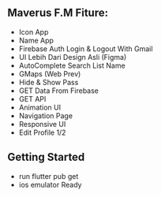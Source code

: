 ## Maverus F.M Fiture:

- Icon App
- Name App 
- Firebase Auth Login & Logout With Gmail
- UI Lebih Dari Design Asli (Figma)
- AutoComplete Search List Name
- GMaps (Web Prev)
- Hide & Show Pass
- GET Data From Firebase
- GET API 
- Animation UI
- Navigation Page
- Responsive UI
- Edit Profile 1/2

## Getting Started

- run flutter pub get
- ios emulator Ready
